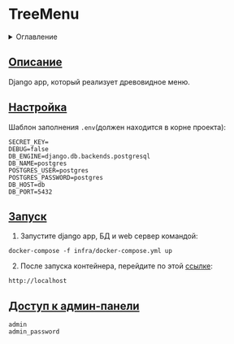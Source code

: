 # TreeMenu
<details>
  <summary>Оглавление</summary>
  <ul>
    <li><a href="#описание">Описание</a></li>
    <li><a href="#настройка">Настройка</a></li>
    <li><a href="#запуск">Запуск</a></li>
    <li><a href="#админ-панель">Доступ к админ-панели</a></li>
  </ul>
</details>

## [Описание](#описание)

Django app, который реализует древовидное меню.

## [Настройка](#настройка)

Шаблон заполнения `.env`(должен находится в корне проекта):

```
SECRET_KEY=
DEBUG=false
DB_ENGINE=django.db.backends.postgresql
DB_NAME=postgres
POSTGRES_USER=postgres
POSTGRES_PASSWORD=postgres
DB_HOST=db
DB_PORT=5432
```

## [Запуск](#запуск)

1. Запустите django app, БД и web сервер командой:

```
docker-compose -f infra/docker-compose.yml up
```

2. После запуска контейнера, перейдите по этой [ссылке](http://localhost):

```
http://localhost
```

## [Доступ к админ-панели](#админ-панель)

```
admin
admin_password
```
